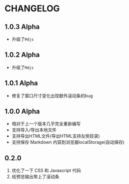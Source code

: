 # CHANGELOG

## 1.0.3 **Alpha**

- 升级了`Mdjs`

## 1.0.2 **Alpha**

- 升级了`Mdjs`

## 1.0.1 **Alpha**

- 修复了窗口尺寸变化出现额外滚动条的bug

## 1.0.0 **Alpha**

- 相对于上一个版本几乎完全重新编写
- 支持导入/导出本地文件
- 支持导出HTML文件(导出HTML支持左侧目录)
- 支持保存 Markdown 内容到浏览器localStorage(自动保存)

## 0.2.0

1. 优化了一下 CSS 和 Javascript 代码
2. 给预览输出带上了滚动条